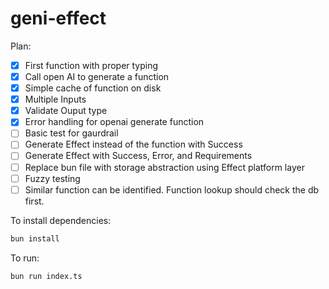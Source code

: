 # geni-effect

Plan: 

- [x] First function with proper typing
- [x] Call open AI to generate a function
- [x] Simple cache of function on disk
- [x] Multiple Inputs
- [x] Validate Ouput type
- [x] Error handling for openai generate function
- [ ] Basic test for gaurdrail
- [ ] Generate Effect instead of the function with Success
- [ ] Generate Effect with Success, Error, and Requirements
- [ ] Replace bun file with storage abstraction using Effect platform layer
- [ ] Fuzzy testing
- [ ] Similar function can be identified. Function lookup should check the db first.

To install dependencies:

```bash
bun install
```

To run:

```bash
bun run index.ts
```
